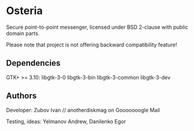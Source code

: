 # Osteria
Secure point-to-point messenger, licensed under BSD 2-clause with public domain parts.

Please note that project is not offering backward compatibility feature!

## Dependencies
GTK+ >= 3.10: libgtk-3-0 libgtk-3-bin libgtk-3-common libgtk-3-dev

## Authors
Developer: Zubov Ivan // anotherdiskmag on Gooooooogle Mail

Testing, ideas: Yelmanov Andrew, Danilenko Egor
